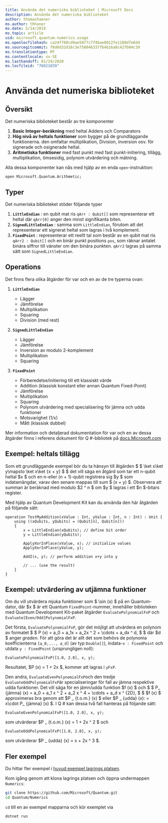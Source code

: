 ```yaml
---
title: Använda det numeriska biblioteket | Microsoft Docs
description: Använda det numeriska biblioteket
author: thomashaener
ms.author: thhaner
ms.date: 5/14/2019
ms.topic: article
uid: microsoft.quantum.numerics.usage
ms.openlocfilehash: ca24ff60cd9ae5077c7f4bae0012fe1180d7e6d4
ms.sourcegitcommit: f8d6d32d16c3e758046337fb4b16a8c42fb04c39
ms.translationtype: MT
ms.contentlocale: sv-SE
ms.lasthandoff: 01/29/2020
ms.locfileid: "76821039"
---
```

# <a name="using-the-numerics-library"></a>Använda det numeriska biblioteket

## <a name="overview"></a>Översikt

Det numeriska biblioteket består av tre komponenter

1. **Basic Integer-beräkning** med heltal Adders och Comparators
1. **Hög nivå av heltals funktioner** som bygger på de grundläggande funktionerna. den omfattar multiplikation, Division, inversion osv.  för signerade och osignerade heltal.
1. **Aritmetiska funktioner** med fast punkt med fast punkt-initiering, tillägg, multiplikation, ömsesidig, polynom utvärdering och mätning.

Alla dessa komponenter kan nås med hjälp av en enda `open`-instruktion:
```qsharp
open Microsoft.Quantum.Arithmetic;
```

## <a name="types"></a>Typer

Det numeriska biblioteket stöder följande typer

1. **`LittleEndian`** : en qubit mat ris `qArr : Qubit[]` som representerar ett heltal där `qArr[0]` anger den minst signifikanta biten.
1. **`SignedLittleEndian`** : samma som `LittleEndian`, förutom att det representerar ett signerat heltal som lagras i två komplement.
1. **`FixedPoint`** : representerar ett reellt tal som består av en qubit mat ris `qArr2 : Qubit[]` och en binär punkt positions `pos`, som räknar antalet binära siffror till vänster om den binära punkten. `qArr2` lagras på samma sätt som `SignedLittleEndian`.

## <a name="operations"></a>Operations

Det finns flera olika åtgärder för var och en av de tre typerna ovan:

1. **`LittleEndian`**
    - Lägger
    - Jämförelse
    - Multiplikation
    - Squaring
    - Division (med rest)

1. **`SignedLittleEndian`**
    - Lägger
    - Jämförelse
    - Inversion av modulo 2-komplement
    - Multiplikation
    - Squaring

1. **`FixedPoint`**
    - Förberedelse/initiering till ett klassiskt värde
    - Addition (klassisk konstant eller annan Quantum Fixed-Point)
    - Jämförelse
    - Multiplikation
    - Squaring
    - Polynom utvärdering med specialisering för jämna och udda funktioner
    - Motsvarighet (1/x)
    - Mått (klassisk dubbel)

Mer information och detaljerad dokumentation för var och en av dessa åtgärder finns i referens dokument för Q #-bibliotek på [docs.Microsoft.com](https://docs.microsoft.com/quantum)

## <a name="sample-integer-addition"></a>Exempel: heltals tillägg

Som ett grundläggande exempel bör du ta hänsyn till åtgärden $ $ \ket x\ket y\mapsto \ket x\ket {x + y} $ $ det vill säga en åtgärd som tar ett n-qubit heltal $x $ och en n-eller (n + 1)-qubit registrera sig $y $ som indatamängdar, varav den senare mappas till sum $ (x + y) $. Observera att summan är beräknad med modulo $2 ^ n $ om $y $ lagras i ett $n $-bitars register.

Med hjälp av Quantum Development Kit kan du använda den här åtgärden på följande sätt:
```qsharp
operation TestMyAddition(xValue : Int, yValue : Int, n : Int) : Unit {
    using ((xQubits, yQubits) = (Qubit[n], Qubit[n]))
    {
        x = LittleEndian(xQubits); // define bit order
        y = LittleEndian(yQubits);
        
        ApplyXorInPlace(xValue, x); // initialize values
        ApplyXorInPlace(yValue, y);
        
        AddI(x, y); // perform addition x+y into y
        
        // ... (use the result)
    }
}
```

## <a name="sample-evaluating-smooth-functions"></a>Exempel: utvärdering av utjämna funktioner

Om du vill utvärdera mjuka funktioner som $ \sin (x) $ på en Quantum-dator, där $x $ är ett Quantum `FixedPoint`-nummer, innehåller biblioteken med Quantum Development Kit-paket åtgärder `EvaluatePolynomialFxP` och `Evaluate[Even/Odd]PolynomialFxP`.

Det första, `EvaluatePolynomialFxP`, gör det möjligt att utvärdera en polynom av formatet $ $ P (x) = a_0 + a_1x + a_2x ^ 2 + \cdots + a_dx ^ d, $ $ där $d $ anger *graden*. För att göra det är allt det som behövs de polynoma koefficienterna `[a_0,..., a_d]` (av typ `Double[]`), indata-`x : FixedPoint` och utdata `y : FixedPoint` (ursprungligen noll):
```qsharp
EvaluatePolynomialFxP([1.0, 2.0], x, y);
```
Resultatet, $P (x) = 1 + 2x $, kommer att lagras i `yFxP`.

Den andra, `EvaluateEvenPolynomialFxP`och den tredje `EvaluateOddPolynomialFxP`är specialiseringar för fall av jämna respektive udda funktioner. Det vill säga för en jämn/udda funktion $f (x) $ och $ $ P_ {jämna} (x) = a_0 + a_1 x ^ 2 + a_2 x ^ 4 + \cdots + a_d x ^ {2D}, $ $ $f (x) $ approximeras bra genom att $P _ {t.o.m.} (x) $ eller $P _ {udda} (x): = x\cdot P_ {jämna} (x) $.
I Q # kan dessa två fall hanteras på följande sätt:
```qsharp
EvaluateEvenPolynomialFxP([1.0, 2.0], x, y);
```
som utvärderar $P _ {t.o.m.} (x) = 1 + 2x ^ 2 $ och
```qsharp
EvaluateOddPolynomialFxP([1.0, 2.0], x, y);
```
som utvärderar $P _ {udda} (x) = x + 2x ^ 3 $.

## <a name="more-samples"></a>Fler exempel

Du hittar fler exempel i [huvud exempel lagrings platsen](https://github.com/Microsoft/Quantum).

Kom igång genom att klona lagrings platsen och öppna undermappen `Numerics`:

```bash
git clone https://github.com/Microsoft/Quantum.git
cd Quantum/Numerics
```

`cd` till en av exempel mapparna och kör exemplet via

```bash
dotnet run
```
